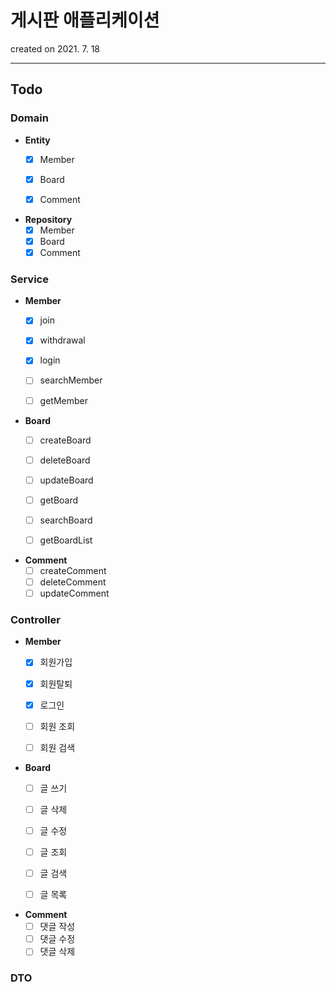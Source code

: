 # 게시판 애플리케이션

created on 2021. 7. 18

---

## Todo

### Domain

- **Entity**
    - [x] Member
    - [x] Board
    - [x] Comment


- **Repository**
    - [x] Member
    - [x] Board
    - [x] Comment

### Service

- **Member**
    - [x] join
    - [x] withdrawal
    - [x] login
    - [ ] searchMember
    - [ ] getMember


- **Board**
    - [ ] createBoard
    - [ ] deleteBoard
    - [ ] updateBoard
    - [ ] getBoard
    - [ ] searchBoard
    - [ ] getBoardList


- **Comment**
    - [ ] createComment
    - [ ] deleteComment
    - [ ] updateComment

### Controller

- **Member**
    - [x] 회원가입
    - [x] 회원탈퇴
    - [x] 로그인
    - [ ] 회원 조회
    - [ ] 회원 검색


- **Board**
    - [ ] 글 쓰기
    - [ ] 글 삭제
    - [ ] 글 수정
    - [ ] 글 조회
    - [ ] 글 검색
    - [ ] 글 목록


- **Comment**
    - [ ] 댓글 작성
    - [ ] 댓글 수정
    - [ ] 댓글 삭제

### DTO